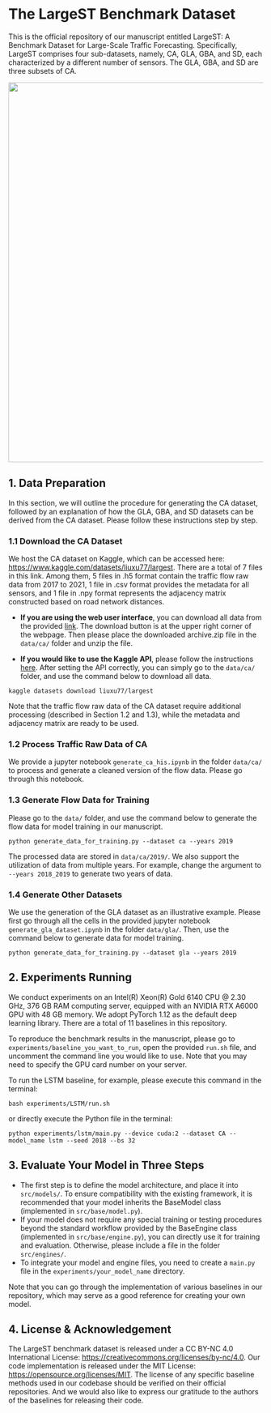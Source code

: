 # The LargeST Benchmark Dataset

This is the official repository of our manuscript entitled LargeST: A Benchmark Dataset for Large-Scale
Traffic Forecasting. Specifically, LargeST comprises four sub-datasets, namely, CA, GLA, GBA, and SD, each characterized by a different number of sensors. The GLA, GBA, and SD are three subsets of CA.

<img src='img/overview.png' width='750px'>


## 1. Data Preparation
In this section, we will outline the procedure for generating the CA dataset, followed by an explanation of how the GLA, GBA, and SD datasets can be derived from the CA dataset. Please follow these instructions step by step.

### 1.1 Download the CA Dataset
We host the CA dataset on Kaggle, which can be accessed here: https://www.kaggle.com/datasets/liuxu77/largest. There are a total of 7 files in this link. Among them, 5 files in .h5 format contain the traffic flow raw data from 2017 to 2021, 1 file in .csv format provides the metadata for all sensors, and 1 file in .npy format represents the adjacency matrix constructed based on road network distances.

- **If you are using the web user interface**, you can download all data from the provided [link](https://www.kaggle.com/datasets/liuxu77/largest). The download button is at the upper right corner of the webpage. Then please place the downloaded archive.zip file in the `data/ca/` folder and unzip the file.

- **If you would like to use the Kaggle API**, please follow the instructions [here](https://github.com/Kaggle/kaggle-api). After setting the API correctly, you can simply go to the `data/ca/` folder, and use the command below to download all data.
```
kaggle datasets download liuxu77/largest
```

Note that the traffic flow raw data of the CA dataset require additional processing (described in Section 1.2 and 1.3), while the metadata and adjacency matrix are ready to be used.

### 1.2 Process Traffic Raw Data of CA
We provide a jupyter notebook `generate_ca_his.ipynb` in the folder `data/ca/` to process and generate a cleaned version of the flow data. Please go through this notebook.

### 1.3 Generate Flow Data for Training
Please go to the `data/` folder, and use the command below to generate the flow data for model training in our manuscript.
```
python generate_data_for_training.py --dataset ca --years 2019
```
The processed data are stored in `data/ca/2019/`. We also support the utilization of data from multiple years. For example, change the argument to `--years 2018_2019` to generate two years of data.

### 1.4 Generate Other Datasets
We use the generation of the GLA dataset as an illustrative example. Please first go through all the cells in the provided jupyter notebook `generate_gla_dataset.ipynb` in the folder `data/gla/`. Then, use the command below to generate data for model training.
```
python generate_data_for_training.py --dataset gla --years 2019
```


## 2. Experiments Running
We conduct experiments on an Intel(R) Xeon(R) Gold 6140 CPU @ 2.30 GHz, 376 GB RAM computing server, equipped with an NVIDIA RTX A6000 GPU with 48 GB memory. We adopt PyTorch 1.12 as the default deep learning library. There are a total of 11 baselines in this repository.

To reproduce the benchmark results in the manuscript, please go to `experiments/baseline_you_want_to_run`, open the provided `run.sh` file, and uncomment the command line you would like to use. Note that you may need to specify the GPU card number on your server.

To run the LSTM baseline, for example, please execute this command in the terminal:
```
bash experiments/LSTM/run.sh
```
or directly execute the Python file in the terminal:
```
python experiments/lstm/main.py --device cuda:2 --dataset CA --model_name lstm --seed 2018 --bs 32
```


## 3. Evaluate Your Model in Three Steps
- The first step is to define the model architecture, and place it into `src/models/`. To ensure compatibility with the existing framework, it is recommended that your model inherits the BaseModel class (implemented in `src/base/model.py`).
- If your model does not require any special training or testing procedures beyond the standard workflow provided by the BaseEngine class (implemented in `src/base/engine.py`), you can directly use it for training and evaluation. Otherwise, please include a file in the folder `src/engines/`.
- To integrate your model and engine files, you need to create a `main.py` file in the `experiments/your_model_name` directory.

Note that you can go through the implementation of various baselines in our repository, which may serve as a good reference for creating your own model.


## 4. License \& Acknowledgement
The LargeST benchmark dataset is released under a CC BY-NC 4.0 International License: https://creativecommons.org/licenses/by-nc/4.0. Our code implementation is released under the MIT License: https://opensource.org/licenses/MIT. The license of any specific baseline methods used in our codebase should be verified on their official repositories. And we would also like to express our gratitude to the authors of the baselines for releasing their code.